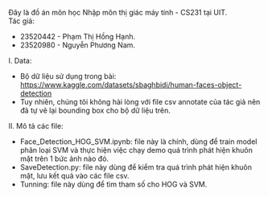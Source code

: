 Đây là đồ án môn học Nhập môn thị giác máy tính - CS231 tại UIT.  
Tác giả: 
- 23520442 - Phạm Thị Hồng Hạnh.
- 23520980 - Nguyễn Phương Nam.

I. Data:
- Bộ dữ liệu sử dụng trong bài: https://www.kaggle.com/datasets/sbaghbidi/human-faces-object-detection
- Tuy nhiên, chúng tôi không hài lòng với file csv annotate của tác giả nên đã tự vẽ lại bounding box cho bộ dữ liệu trên.
  
II. Mô tả các file:
- Face_Detection_HOG_SVM.ipynb: file này là chính, dùng để train model phân loại SVM và thực hiện việc chạy demo quá trình phát hiện khuôn mặt trên 1 bức ảnh nào đó.
- SaveDetection.py: file này dùng để kiểm tra quá trình phát hiện khuôn mặt, lưu kết quả vào các file csv.
- Tunning: file này dùng để tìm tham số cho HOG và SVM.
  
